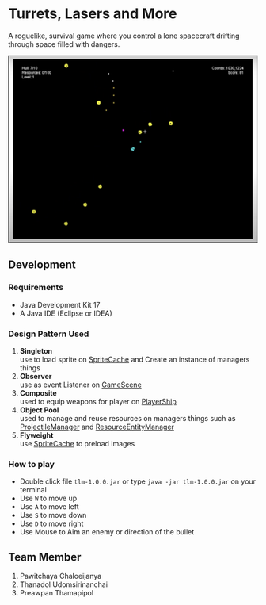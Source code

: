 # Turrets, Lasers and More
A roguelike, survival game where you control a lone spacecraft drifting through space filled with dangers.

![Gameplay](pics/Demo.png)

## Development

### Requirements

* Java Development Kit 17
* A Java IDE (Eclipse or IDEA)

### Design Pattern Used

1. **Singleton**  
   use to load sprite on [SpriteCache](src/main/java/io/github/moonslanding/tlm/engine/SpriteCache.java) and Create an
   instance of managers things
2. **Observer**  
   use as event Listener on [GameScene](src/main/java/io/github/moonslanding/tlm/engine/GameScene.java)
3. **Composite**  
   used to equip weapons for player on [PlayerShip](src/main/java/io/github/moonslanding/tlm/entities/PlayerShip.java)
4. **Object Pool**  
   used to manage and reuse resources on managers things such
   as [ProjectileManager](src/main/java/io/github/moonslanding/tlm/managers/ProjectileManager.java)
   and [ResourceEntityManager](src/main/java/io/github/moonslanding/tlm/managers/ResourceEntityManager.java)
5. **Flyweight**  
   use [SpriteCache](src/main/java/io/github/moonslanding/tlm/engine/SpriteCache.java) to preload images

### How to play

* Double click file `tlm-1.0.0.jar` or type ```java -jar tlm-1.0.0.jar``` on your terminal
* Use `W` to move up
* Use `A` to move left
* Use `S` to move down
* Use `D` to move right
* Use Mouse to Aim an enemy or direction of the bullet

## Team Member

1. Pawitchaya Chaloeijanya
2. Thanadol Udomsirinanchai
3. Preawpan Thamapipol
